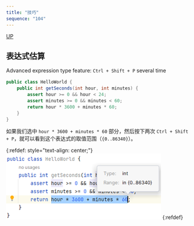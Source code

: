 ```yaml
---
title: "技巧"
sequence: "104"
---
```


[UP](/intellij-idea.html)


## 表达式估算

Advanced expression type feature: `Ctrl + Shift + P` several time

```java
public class HelloWorld {
    public int getSeconds(int hour, int minutes) {
        assert hour >= 0 && hour < 24;
        assert minutes >= 0 && minutes < 60;
        return hour * 3600 + minutes * 60;
    }
}
```

如果我们选中 `hour * 3600 + minutes * 60` 部分，然后按下两次 `Ctrl + Shift + P`，就可以看到这个表达式的取值范围（`{0..86340}`）。

{:refdef: style="text-align: center;"}
![](/assets/images/intellij/keyboard/ctrl-shift-p-twice.png)
{:refdef}

